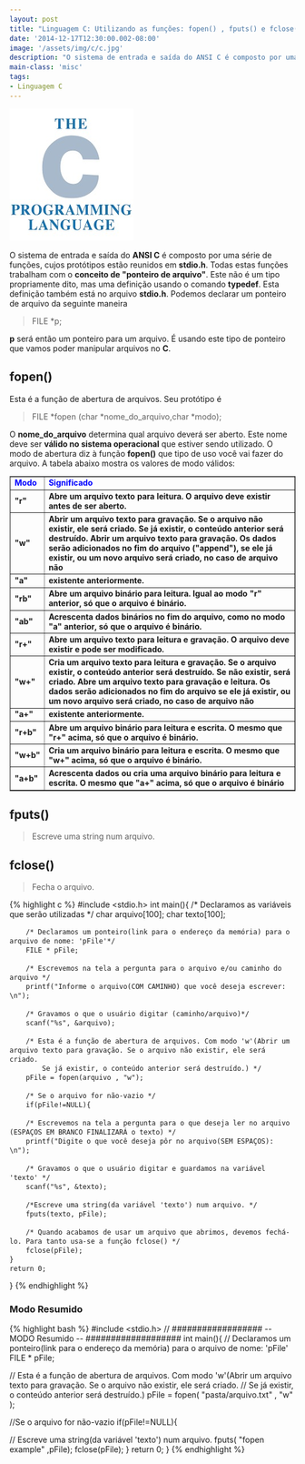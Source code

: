 ```yaml
---
layout: post
title: "Linguagem C: Utilizando as funções: fopen() , fputs() e fclose()"
date: '2014-12-17T12:30:00.002-08:00'
image: '/assets/img/c/c.jpg'
description: "O sistema de entrada e saída do ANSI C é composto por uma série de funções, cujos protótipos estão reunidos em stdio.h."
main-class: 'misc'
tags:
- Linguagem C
---
```

![Linguagem C: Utilizando as funções: fopen() , fputs() e fclose()](/assets/img/c/c.jpg "Linguagem C: Utilizando as funções: fopen() , fputs() e fclose()")

O sistema de entrada e saída do __ANSI C__ é composto por uma série de funções, cujos protótipos estão reunidos em __stdio.h__. Todas estas funções trabalham com o __conceito de "ponteiro de arquivo"__. Este não é um tipo propriamente dito, mas uma definição usando o comando __typedef__. Esta definição também está no arquivo __stdio.h__. Podemos declarar um ponteiro de arquivo da seguinte maneira

> FILE *p;

__p__ será então um ponteiro para um arquivo. É usando este tipo de ponteiro que vamos poder manipular arquivos no __C__.

## fopen()

Esta é a função de abertura de arquivos. Seu protótipo é

> FILE *fopen (char *nome_do_arquivo,char *modo);

O __nome_do_arquivo__ determina qual arquivo deverá ser aberto. Este nome deve ser __válido no sistema operacional__ que estiver sendo utilizado. O modo de abertura diz à função __fopen()__ que tipo de uso você vai fazer do arquivo. A tabela abaixo mostra os valores de modo válidos:

<table border="1">
<tbody>
<tr>
<td><b><span style="color: blue;">Modo</span></b></td>  <td><b><span style="color: blue;">Significado</span></b></td>
</tr>
<tr>
<td><b>"r" </b></td>  <td><b>Abre um arquivo texto para leitura. O arquivo deve existir antes de ser aberto.</b></td>
</tr>
<tr>
<td><b>"w"</b></td>  <td><b>Abrir um arquivo texto para gravação. Se o arquivo não existir, ele será criado. Se já existir, o conteúdo anterior será destruído.
        Abrir um arquivo texto para gravação. Os dados serão adicionados no fim do arquivo ("append"), se ele já existir, ou um novo arquivo será criado, no caso de arquivo não</b></td></tr>
<tr>
<td><b>"a"</b></td>  <td><b>existente anteriormente.</b></td></tr>
<tr>
<td><b>"rb"</b></td>  <td><b>Abre um arquivo binário para leitura. Igual ao modo "r" anterior, só que o arquivo é binário.</b></td></tr>
<tr><td><b>"ab"</b></td>  <td><b>Acrescenta dados binários no fim do arquivo, como no modo "a" anterior, só que o arquivo é binário.</b></td></tr>
<tr><td><b>"r+"</b></td>  <td><b>Abre um arquivo texto para leitura e gravação. O arquivo deve existir e pode ser modificado.</b></td></tr>
<tr><td><b>"w+"</b></td>  <td><b>Cria um arquivo texto para leitura e gravação. Se o arquivo existir, o conteúdo anterior será destruído. Se não existir, será criado.
        Abre um arquivo texto para gravação e leitura. Os dados serão adicionados no fim do arquivo se ele já existir, ou um novo arquivo será criado, no caso de arquivo não</b></td></tr>
<tr><td><b>"a+"</b></td>  <td><b>existente anteriormente.</b></td></tr>
<tr><td><b>"r+b"</b></td>  <td><b>Abre um arquivo binário para leitura e escrita. O mesmo que "r+" acima, só que o arquivo é binário.</b></td></tr>
<tr><td><b>"w+b"</b></td>  <td><b>Cria um arquivo binário para leitura e escrita. O mesmo que "w+" acima, só que o arquivo é binário.</b></td></tr>
<tr><td><b>"a+b"</b></td>  <td><b>Acrescenta dados ou cria uma arquivo binário para leitura e escrita. O mesmo que "a+" acima, só que o arquivo é binário</b></td></tr>
</tbody></table>

## fputs()
> Escreve uma string num arquivo.
 
## fclose()
> Fecha o arquivo. 

{% highlight c %}
#include <stdio.h>
int main(){
		/* Declaramos as variáveis que serão utilizadas */
		char arquivo[100];
		char texto[100];
		
		/* Declaramos um ponteiro(link para o endereço da memória) para o arquivo de nome: 'pFile'*/
		FILE * pFile;
		
		/* Escrevemos na tela a pergunta para o arquivo e/ou caminho do arquivo */
		printf("Informe o arquivo(COM CAMINHO) que você deseja escrever: \n");
		
		/* Gravamos o que o usuário digitar (caminho/arquivo)*/
		scanf("%s", &arquivo);
		
		/* Esta é a função de abertura de arquivos. Com modo 'w'(Abrir um arquivo texto para gravação. Se o arquivo não existir, ele será criado. 
			Se já existir, o conteúdo anterior será destruído.) */
		pFile = fopen(arquivo , "w");
		
		/* Se o arquivo for não-vazio */
		if(pFile!=NULL){
		
		/* Escrevemos na tela a pergunta para o que deseja ler no arquivo (ESPAÇOS EM BRANCO FINALIZARÁ o texto) */
		printf("Digite o que você deseja pôr no arquivo(SEM ESPAÇOS): \n");
		
		/* Gravamos o que o usuário digitar e guardamos na variável 'texto' */
		scanf("%s", &texto);
		
		/*Escreve uma string(da variável 'texto') num arquivo. */
		fputs(texto, pFile);
		
		/* Quando acabamos de usar um arquivo que abrimos, devemos fechá-lo. Para tanto usa-se a função fclose() */
		fclose(pFile);		
	} 
	return 0; 
}
{% endhighlight %}

### Modo Resumido 
{% highlight bash %}
#include <stdio.h>
// ################## -- MODO Resumido -- ###################
int main(){
  // Declaramos um ponteiro(link para o endereço da memória) para o arquivo de nome: 'pFile' 
  FILE * pFile;
  
  // Esta é a função de abertura de arquivos. Com modo 'w'(Abrir um arquivo texto para gravação. Se o arquivo não existir, ele será criado. 
  // Se já existir, o conteúdo anterior será destruído.) 
  pFile = fopen( "pasta/arquivo.txt" , "w" );
  
  //Se o arquivo for não-vazio 
  if(pFile!=NULL){
  
  // Escreve uma string(da variável 'texto') num arquivo. 
  fputs( "fopen example" ,pFile); 
  fclose(pFile);
 } 
 return 0; 
} 
{% endhighlight %}

<script async src="https://pagead2.googlesyndication.com/pagead/js/adsbygoogle.js"></script>

<!-- Informat -->
<ins class="adsbygoogle"
 style="display:block"
 data-ad-client="ca-pub-2838251107855362"
 data-ad-slot="2327980059"
 data-ad-format="auto"
 data-full-width-responsive="true"></ins>

<script>
(adsbygoogle = window.adsbygoogle || []).push({});
</script>

